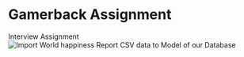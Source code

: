 # Gamerback Assignment
 Interview Assignment
![Import World happiness Report CSV data to Model of our Database](https://drive.google.com/file/d/1ear4giGTzsVig_SxiajNIydOU6al0lxI/view?usp=sharing)
